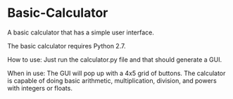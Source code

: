# Basic-Calculator
A basic calculator that has a simple user interface.

The basic calculator requires Python 2.7.

How to use: Just run the calculator.py file and that should generate a GUI.

When in use: The GUI will pop up with a 4x5 grid of buttons. The calculator is capable of doing basic arithmetic, multiplication, division, and powers with integers or floats.

